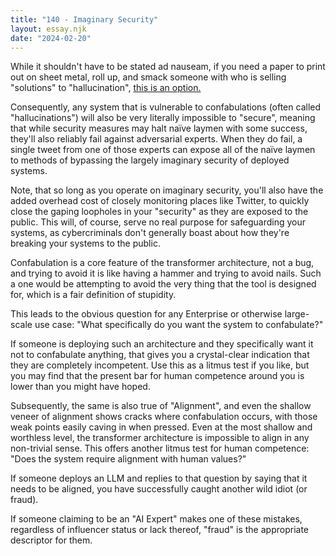 ```yaml
---
title: "140 - Imaginary Security"
layout: essay.njk
date: "2024-02-20"
---
```


While it shouldn't have to be stated ad nauseam, if you need a paper to print out on sheet metal, roll up, and smack someone with who is selling "solutions" to "hallucination", [this is an option.](https://arxiv.org/abs/2401.11817)

Consequently, any system that is vulnerable to confabulations (often called "hallucinations") will also be very literally impossible to "secure", meaning that while security measures may halt naïve laymen with some success, they'll also reliably fail against adversarial experts. When they do fail, a single tweet from one of those experts can expose all of the naïve laymen to methods of bypassing the largely imaginary security of deployed systems.

Note, that so long as you operate on imaginary security, you'll also have the added overhead cost of closely monitoring places like Twitter, to quickly close the gaping loopholes in your "security" as they are exposed to the public. This will, of course, serve no real purpose for safeguarding your systems, as cybercriminals don't generally boast about how they're breaking your systems to the public.

Confabulation is a core feature of the transformer architecture, not a bug, and trying to avoid it is like having a hammer and trying to avoid nails. Such a one would be attempting to avoid the very thing that the tool is designed for, which is a fair definition of stupidity.

This leads to the obvious question for any Enterprise or otherwise large-scale use case: "What specifically do you want the system to confabulate?"

If someone is deploying such an architecture and they specifically want it not to confabulate anything, that gives you a crystal-clear indication that they are completely incompetent. Use this as a litmus test if you like, but you may find that the present bar for human competence around you is lower than you might have hoped.

Subsequently, the same is also true of "Alignment", and even the shallow veneer of alignment shows cracks where confabulation occurs, with those weak points easily caving in when pressed. Even at the most shallow and worthless level, the transformer architecture is impossible to align in any non-trivial sense. This offers another litmus test for human competence: "Does the system require alignment with human values?"

If someone deploys an LLM and replies to that question by saying that it needs to be aligned, you have successfully caught another wild idiot (or fraud).

If someone claiming to be an "AI Expert" makes one of these mistakes, regardless of influencer status or lack thereof, "fraud" is the appropriate descriptor for them.
